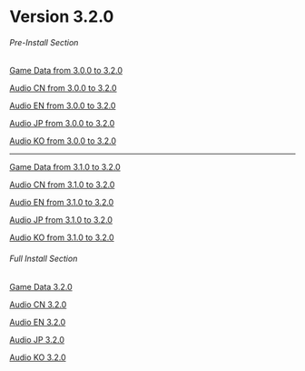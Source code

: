 # Version 3.2.0

###### Pre-Install Section
[Game Data from 3.0.0 to 3.2.0](https://autopatchhk.yuanshen.com/client_app/update/hk4e_global/10/game_3.0.0_3.2.0_hdiff_0XM45IeyvRhgYCLj.zip)

[Audio CN from 3.0.0 to 3.2.0](https://autopatchhk.yuanshen.com/client_app/update/hk4e_global/10/zh-cn_3.0.0_3.2.0_hdiff_1n6f7JSmpBiHOvz8.zip)

[Audio EN from 3.0.0 to 3.2.0](https://autopatchhk.yuanshen.com/client_app/update/hk4e_global/10/en-us_3.0.0_3.2.0_hdiff_ZkinY2VSEILsuAwq.zip)

[Audio JP from 3.0.0 to 3.2.0](https://autopatchhk.yuanshen.com/client_app/update/hk4e_global/10/ja-jp_3.0.0_3.2.0_hdiff_vchfdp38qJjbgTPz.zip)

[Audio KO from 3.0.0 to 3.2.0](https://autopatchhk.yuanshen.com/client_app/update/hk4e_global/10/ko-kr_3.0.0_3.2.0_hdiff_WuHL2AB9UVvayFsl.zip)

<hr>

[Game Data from 3.1.0 to 3.2.0](https://autopatchhk.yuanshen.com/client_app/update/hk4e_global/10/game_3.1.0_3.2.0_hdiff_3B7InFiY1SDdN8Lv.zip)

[Audio CN from 3.1.0 to 3.2.0](https://autopatchhk.yuanshen.com/client_app/update/hk4e_global/10/zh-cn_3.1.0_3.2.0_hdiff_R8oNZkyzjwxYFGCQ.zip)

[Audio EN from 3.1.0 to 3.2.0](https://autopatchhk.yuanshen.com/client_app/update/hk4e_global/10/en-us_3.1.0_3.2.0_hdiff_ezXCZESyB4JuGs5g.zip)

[Audio JP from 3.1.0 to 3.2.0](https://autopatchhk.yuanshen.com/client_app/update/hk4e_global/10/ja-jp_3.1.0_3.2.0_hdiff_mHfx98gkNpB36szQ.zip)

[Audio KO from 3.1.0 to 3.2.0](https://autopatchhk.yuanshen.com/client_app/update/hk4e_global/10/ko-kr_3.1.0_3.2.0_hdiff_dZwqgxaJQusz5e7E.zip)

###### Full Install Section
[Game Data 3.2.0](https://autopatchhk.yuanshen.com/client_app/download/pc_zip/20221024103618_h2e3o3zijYKEqHnQ/GenshinImpact_3.2.0.zip)

[Audio CN 3.2.0](https://autopatchhk.yuanshen.com/client_app/download/pc_zip/20221024103618_h2e3o3zijYKEqHnQ/Audio_Chinese_3.2.0.zip)

[Audio EN 3.2.0](https://autopatchhk.yuanshen.com/client_app/download/pc_zip/20221024103618_h2e3o3zijYKEqHnQ/Audio_English(US)_3.2.0.zip)

[Audio JP 3.2.0](https://autopatchhk.yuanshen.com/client_app/download/pc_zip/20221024103618_h2e3o3zijYKEqHnQ/Audio_Japanese_3.2.0.zip)

[Audio KO 3.2.0](https://autopatchhk.yuanshen.com/client_app/download/pc_zip/20221024103618_h2e3o3zijYKEqHnQ/Audio_Korean_3.2.0.zip)
